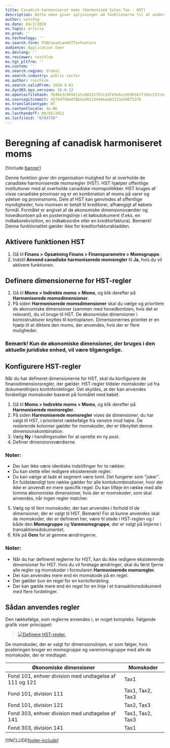 ```yaml
---
title: Canadisk harmoniseret moms (Harmonized Sales Tax - HST)
description: Dette emne giver oplysninger om funktionerne til at understøtte harmoniseret moms for den offentlige sektor.
author: velofog
ms.date: 04/2/2020
ms.topic: article
ms.prod: ''
ms.technology: ''
ms.search.form: PSNCanadianHSTTaxFeature
audience: Application User
ms.devlang: ''
ms.reviewer: roschlom
ms.tgt_pltfrm: ''
ms.custom: ''
ms.search.region: Global
ms.search.industry: public sector
ms.author: roschlom
ms.search.validFrom: 2020-4-01
ms.dyn365.ops.version: 10.0.12
ms.openlocfilehash: 7b4be3c9b94115c80331f0311df45e6cc929b5b77745c337cec884ad9cb1e323
ms.sourcegitcommit: 42fe9790ddf0bdad911544deaa82123a396712fb
ms.translationtype: HT
ms.contentlocale: da-DK
ms.lasthandoff: 08/05/2021
ms.locfileid: "6743736"
---
```

# <a name="calculating-canadian-harmonized-sales-tax"></a>Beregning af canadisk harmoniseret moms

[!include [banner](../includes/banner.md)]

Denne funktion giver din organisation mulighed for at overholde de canadiske harmoniserede momsregler (HST). HST hjælper offentlige institutioner med at overholde canadiske momspolitikker. HST bruges af visse canadiske provinser og er en kombination af moms på varer og ydelser og provinsmoms.
Dele af HST kan genvindes af offentlige myndigheder, hvis momsen er betalt til kreditorer, afhængigt af købets formål. Formålet er angivet af de økonomiske dimensionsværdier og hovedkontoen på en posteringslinje i et købsdokument (f.eks. en indkøbsrekvisition, en indkøbsordre eller en kreditorfaktura).
Bemærk! Denne funktionalitet gælder ikke for kreditorfakturakladden.

## <a name="enabling-the-hst-feature"></a>Aktivere funktionen HST

1. Gå til **Finans > Opsætning Finans > Finansparametre > Momsgruppe**.
2. Indstil **Anvend canadiske harmoniserede momsregler** til **Ja**, hvis du vil aktivere funktionen.

## <a name="define-the-dimensions-for-hst-rules"></a>Definere dimensionerne for HST-regler

1. Gå til **Moms > Indirekte moms > Moms**, og klik derefter på **Harmoniserede momsdimensioner**. 
2. På siden **Harmoniserede momsdimensioner** skal du vælge og prioritere de økonomiske dimensioner (sammen med hovedkontoen, hvis det er relevant), du vil bruge til HST. De økonomiske dimensioner i kontostrukturer knyttes til kontoplanen. Dimensionernes prioritet er en hjælp til at diktere den moms, der anvendes, hvis der er flere muligheder. 



### <a name="note-only-the-financial-dimensions-that-are-used-in-the-current-legal-entity-will-be-available"></a>Bemærk! Kun de økonomiske dimensioner, der bruges i den aktuelle juridiske enhed, vil være tilgængelige.

## <a name="set-up-hst-rules"></a>Konfigurere HST-regler

Når du har defineret dimensionerne for HST, skal du konfigurere de finansdimensionsregler, der gælder. HST-regler tildeler momskoder ud fra dokumentlinjers kontofordelinger. Det skyldes, at der kan anvendes forskellige momskoder baseret på formålet med købet.
1. Gå til **Moms > Indirekte moms > Moms**, og klik derefter på **Harmoniserede momsregler**. 
2. På siden **Harmoniserede momsregler** vises de dimensioner, du har valgt til HST, i prioriteret rækkefølge fra venstre mod højre. De resterende kolonner gælder for momskoder, der er tilknyttet denne dimensionskombination. 
3. Vælg **Ny** i handlingsruden for at oprette en ny post.
4. Definer dimensionsværdierne. 

### <a name="notes"></a>Noter:
- Der kan ikke være identiske indstillinger for to rækker.
- Du kan slette eller redigere eksisterende regler.
- Du kan vælge at lade et segment være tomt. Det fungerer som "joker". En fuldstændigt tom række gælder for alle kontokombinationer, hvor der ikke er anvendt en mere specifik regel. Du kan tilføje én række med alle tomme økonomiske dimensioner, hvis der er momskoder, som skal anvendes, når ingen regler matcher.

5. Vælg op til fem momskoder, der kan anvendes i forhold til de dimensioner, der er valgt til HST. Bemærk! For at kunne anvendes skal de momskoder, der er defineret her, være til stede i HST-reglen og i både den **Momsgruppe** og **Varemomsgruppe**, der er valgt på linjerne i transaktionsdokumentet. 
6. Klik på **Gem** for at gemme ændringerne. 

### <a name="notes"></a>Noter:
- Når du har defineret reglerne for HST, kan du ikke redigere eksisterende dimensioner for HST. Hvis du vil foretage ændringer, skal du først fjerne alle regler og momskoder i formularen **Harmoniserede momsregler**.
- Der kan anvendes mere end én momskode på en regel.
- Der gælder kun én regel for en kontofordeling.
- Der kan gælde mere end én regel for en linje i et transaktionsdokument med flere fordelinger.

## <a name="how-rules-are-applied"></a>Sådan anvendes regler

Den rækkefølge, som reglerne anvendes i, er noget kompleks. Følgende grafik viser princippet:

> [![Definere HST-regler.](./media/define-hst-rules.png)](./media/define-hst-rules.png)

De momskoder, der er valgt for dimensionslinjen, er som følger, hvis posteringen bruger en momsgruppe og varemomsgruppe med alle de momskoder, der er medtaget.

|Økonomiske dimensioner                     | Momskoder|
|-----------------------------------------|-----------------|   
|Fond 101, enhver division med undtagelse af 111 og 121| Tax1            |
|   Fond 101, division 111                  |   Tax1, Tax2, Tax3|
|   Fond 101, division 121                  | Tax2, Tax3      |
|   Fond 303, enhver division med undtagelse af 141         | Tax1, Tax2, Tax3|
|   Fond 303, division 141                  | Tax1            |


[!INCLUDE[footer-include](../../includes/footer-banner.md)]